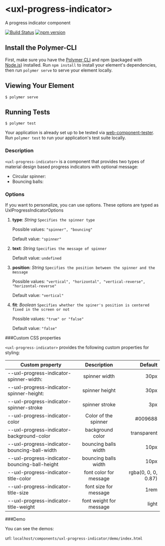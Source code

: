 # \<uxl-progress-indicator\>

A progress indicator component

[![Build Status](https://travis-ci.org/uxland/uxl-porgress-indicator.svg?branch=master)](https://travis-ci.org/uxland/uxl-progress-indicator)
[![npm version](https://badge.fury.io/js/%40uxland%2Fuxl-progress-indicator.svg)](https://badge.fury.io/js/%40uxland%2Fuxl-progress-indicator)

## Install the Polymer-CLI

First, make sure you have the [Polymer CLI](https://www.npmjs.com/package/polymer-cli) and npm (packaged with [Node.js](https://nodejs.org)) installed. Run `npm install` to install your element's dependencies, then run `polymer serve` to serve your element locally.

## Viewing Your Element

```
$ polymer serve
```

## Running Tests

```
$ polymer test
```

Your application is already set up to be tested via [web-component-tester](https://github.com/Polymer/web-component-tester). Run `polymer test` to run your application's test suite locally.

### Description

`<uxl-progress-indicator>` is a component that provides two types of material design based progress indicators with optional message:

- Circular spinner:
- Bouncing balls:

### Options

If you want to personalize, you can use options. These options are typed as UxlProgressIndicatorOptions

1. **type**: _String_ `Specifies the spinner type`

   Possible values: `"spinner", "bouncing"`

   Default value: `"spinner"`

2. **text**: _String_ `Specifies the message of spinner`

   Default value: `undefined`

3. **position**: _String_ `Specifies the position between the spinner and the message`

   Possible values: `"vertical", "horizontal", "vertical-reverse", "horizontal-reverse"`

   Default value: `"vertical"`

4. **fit**: _Boolean_ `Specifies whether the spiner's position is centered fixed in the screen or not`

   Possible values: `"true" or "false"`

   Default value: `"false"`

###Custom CSS properties

`<uxl-progress-indicator>` provides the following custom properties for styling:

| Custom property                               |       Description       |             Default |
| --------------------------------------------- | :---------------------: | ------------------: |
| --uxl-progress-indicator-spinner-width:       |      spinner width      |                30px |
| --uxl-progress-indicator-spinner-height:      |     spinner height      |                30px |
| --uxl-progress-indicator-spinner-stroke       |     spinner stroke      |                 3px |
| --uxl-progress-indicator-color                |  Color of the spinner   |             #009688 |
| --uxl-progress-indicator-background-color     |    background color     |         transparent |
| --uxl-progress-indicator-bouncing-ball-width  |  bouncing balls width   |                10px |
| --uxl-progress-indicator-bouncing-ball-height |  bouncing balls width   |                10px |
| --uxl-progress-indicator-title-color          | font color for message  | rgba(0, 0, 0, 0.87) |
| --uxl-progress-indicator-title-size           |  font size for message  |                1rem |
| --uxl-progress-indicator-title-weight         | font weight for message |               light |

###Demo

You can see the demos:

url: `localhost/components/uxl-progress-indicator/demo/index.html`
